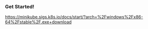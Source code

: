 
### Get Started!

https://minikube.sigs.k8s.io/docs/start/?arch=%2Fwindows%2Fx86-64%2Fstable%2F.exe+download
